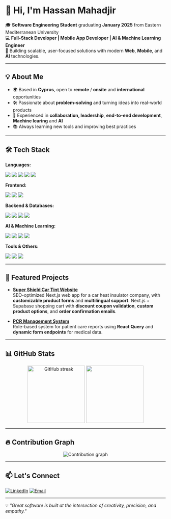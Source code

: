 # 👋 Hi, I'm Hassan Mahadjir

🎓 **Software Engineering Student** graduating **January 2025** from Eastern Mediterranean University  
💻 **Full-Stack Developer | Mobile App Developer | AI & Machine Learning Engineer**  
🚀 Building scalable, user-focused solutions with modern **Web**, **Mobile**, and **AI** technologies.

---

## 💡 About Me
- 🌍 Based in **Cyprus**, open to **remote** / **onsite** and **international** opportunities  
- 🛠 Passionate about **problem-solving** and turning ideas into real-world products  
- 🤝 Experienced in **collaboration, leadership**, **end-to-end development**, **Machine learing** and **AI**
- 📚 Always learning new tools and improving best practices  

---

## 🛠 Tech Stack

**Languages:**  
<p>
  <img src="https://img.shields.io/badge/-JavaScript-F7DF1E?logo=javascript&logoColor=000" />
  <img src="https://img.shields.io/badge/-TypeScript-3178C6?logo=typescript&logoColor=fff" />
  <img src="https://img.shields.io/badge/-Python-3776AB?logo=python&logoColor=fff" />
  <img src="https://img.shields.io/badge/-C++-00599C?logo=cplusplus&logoColor=fff" />
  <img src="https://img.shields.io/badge/-SQL-336791?logo=postgresql&logoColor=fff" />
</p>

**Frontend:**  
<p>
  <img src="https://img.shields.io/badge/-Next.js-000?logo=next.js&logoColor=fff" />
  <img src="https://img.shields.io/badge/-React-61DAFB?logo=react&logoColor=000" />
  <img src="https://img.shields.io/badge/-TailwindCSS-38B2AC?logo=tailwindcss&logoColor=fff" />
</p>

**Backend & Databases:**  
<p>
  <img src="https://img.shields.io/badge/-Node.js-339933?logo=node.js&logoColor=fff" />
  <img src="https://img.shields.io/badge/-Express-000?logo=express&logoColor=fff" />
  <img src="https://img.shields.io/badge/-Supabase-3ECF8E?logo=supabase&logoColor=fff" />
  <img src="https://img.shields.io/badge/-PostgreSQL-336791?logo=postgresql&logoColor=fff" />
</p>

**AI & Machine Learning:**  
<p>
  <img src="https://img.shields.io/badge/-NumPy-013243?logo=numpy&logoColor=fff" />
  <img src="https://img.shields.io/badge/-Pandas-150458?logo=pandas&logoColor=fff" />
  <img src="https://img.shields.io/badge/-PyTorch-EE4C2C?logo=pytorch&logoColor=fff" />
  <img src="https://img.shields.io/badge/-Matplotlib-11557c?logo=python&logoColor=fff" />
</p>

**Tools & Others:**  
<p>
  <img src="https://img.shields.io/badge/-Git-F05032?logo=git&logoColor=fff" />
  <img src="https://img.shields.io/badge/-Vercel-000?logo=vercel&logoColor=fff" />
  <img src="https://img.shields.io/badge/-Figma-F24E1E?logo=figma&logoColor=fff" />
</p>

---

## 📌 Featured Projects

- **[Super Shield Car Tint Website](https://github.com/hassan-mahadjir/supershield)**  
  SEO-optimized Next.js web app for a car heat insulator company, with **customizable product forms** and **multilingual support**.
  Next.js + Supabase shopping cart with **discount coupon validation**, **custom product options**, and **order confirmation emails**.

- **[PCR Management System](https://github.com/hassan-mahadjir/pcr-management)**  
  Role-based system for patient care reports using **React Query** and **dynamic form endpoints** for medical data.

---

## 📊 GitHub Stats

<p align="center">
  <!-- <img src="https://github-readme-stats.vercel.app/api?username=hassan-mahadjir&show_icons=true&theme=tokyonight&exclude_repo=repo1,repo2&hide=cpp" alt="GitHub stats" height="180" /> -->
  <img src="https://github-readme-streak-stats.herokuapp.com/?user=hassan-mahadjir&theme=tokyonight" alt="GitHub streak" height="180" />
  <img src="https://github-readme-stats.vercel.app/api/top-langs/?username=hassan-mahadjir&layout=compact&theme=tokyonight" height="180" />

</p>

---

## 🔥 Contribution Graph
<p align="center">
  <img src="https://github-readme-activity-graph.vercel.app/graph?username=hassan-mahadjir&theme=tokyo-night" alt="Contribution graph" />
</p>

---

## 📫 Let's Connect

[![LinkedIn](https://img.shields.io/badge/-LinkedIn-0A66C2?logo=linkedin&logoColor=fff)](https://linkedin.com/in/hassan-mahadjir)  [![Email](https://img.shields.io/badge/-Email-D14836?logo=gmail&logoColor=fff)](mailto:hm.mahadjir@email.com)  

---

💡 *"Great software is built at the intersection of creativity, precision, and empathy."*
